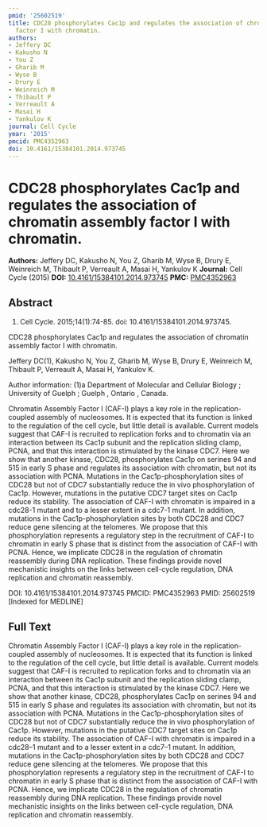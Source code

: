 ```yaml
---
pmid: '25602519'
title: CDC28 phosphorylates Cac1p and regulates the association of chromatin assembly
  factor I with chromatin.
authors:
- Jeffery DC
- Kakusho N
- You Z
- Gharib M
- Wyse B
- Drury E
- Weinreich M
- Thibault P
- Verreault A
- Masai H
- Yankulov K
journal: Cell Cycle
year: '2015'
pmcid: PMC4352963
doi: 10.4161/15384101.2014.973745
---
```


# CDC28 phosphorylates Cac1p and regulates the association of chromatin assembly factor I with chromatin.
**Authors:** Jeffery DC, Kakusho N, You Z, Gharib M, Wyse B, Drury E, Weinreich M, Thibault P, Verreault A, Masai H, Yankulov K
**Journal:** Cell Cycle (2015)
**DOI:** [10.4161/15384101.2014.973745](https://doi.org/10.4161/15384101.2014.973745)
**PMC:** [PMC4352963](https://www.ncbi.nlm.nih.gov/pmc/articles/PMC4352963/)

## Abstract

1. Cell Cycle. 2015;14(1):74-85. doi: 10.4161/15384101.2014.973745.

CDC28 phosphorylates Cac1p and regulates the association of chromatin assembly 
factor I with chromatin.

Jeffery DC(1), Kakusho N, You Z, Gharib M, Wyse B, Drury E, Weinreich M, 
Thibault P, Verreault A, Masai H, Yankulov K.

Author information:
(1)a Department of Molecular and Cellular Biology ; University of Guelph ; 
Guelph , Ontario , Canada.

Chromatin Assembly Factor I (CAF-I) plays a key role in the replication-coupled 
assembly of nucleosomes. It is expected that its function is linked to the 
regulation of the cell cycle, but little detail is available. Current models 
suggest that CAF-I is recruited to replication forks and to chromatin via an 
interaction between its Cac1p subunit and the replication sliding clamp, PCNA, 
and that this interaction is stimulated by the kinase CDC7. Here we show that 
another kinase, CDC28, phosphorylates Cac1p on serines 94 and 515 in early S 
phase and regulates its association with chromatin, but not its association with 
PCNA. Mutations in the Cac1p-phosphorylation sites of CDC28 but not of CDC7 
substantially reduce the in vivo phosphorylation of Cac1p. However, mutations in 
the putative CDC7 target sites on Cac1p reduce its stability. The association of 
CAF-I with chromatin is impaired in a cdc28-1 mutant and to a lesser extent in a 
cdc7-1 mutant. In addition, mutations in the Cac1p-phosphorylation sites by both 
CDC28 and CDC7 reduce gene silencing at the telomeres. We propose that this 
phosphorylation represents a regulatory step in the recruitment of CAF-I to 
chromatin in early S phase that is distinct from the association of CAF-I with 
PCNA. Hence, we implicate CDC28 in the regulation of chromatin reassembly during 
DNA replication. These findings provide novel mechanistic insights on the links 
between cell-cycle regulation, DNA replication and chromatin reassembly.

DOI: 10.4161/15384101.2014.973745
PMCID: PMC4352963
PMID: 25602519 [Indexed for MEDLINE]

## Full Text

Chromatin Assembly Factor I (CAF-I) plays a key role in the replication-coupled assembly
of nucleosomes. It is expected that its function is linked to the regulation of the cell
cycle, but little detail is available. Current models suggest that CAF-I is recruited to
replication forks and to chromatin via an interaction between its Cac1p subunit and the
replication sliding clamp, PCNA, and that this interaction is stimulated by the kinase
CDC7. Here we show that another kinase, CDC28,
phosphorylates Cac1p on serines 94 and 515 in early S phase and regulates its association
with chromatin, but not its association with PCNA. Mutations in the Cac1p-phosphorylation
sites of CDC28 but not of CDC7 substantially reduce the
in vivo phosphorylation of Cac1p. However, mutations in the putative
CDC7 target sites on Cac1p reduce its stability. The association of
CAF-I with chromatin is impaired in a cdc28–1 mutant and to a
lesser extent in a cdc7–1 mutant. In addition, mutations in the
Cac1p-phosphorylation sites by both CDC28 and CDC7
reduce gene silencing at the telomeres. We propose that this phosphorylation represents a
regulatory step in the recruitment of CAF-I to chromatin in early S phase that is distinct
from the association of CAF-I with PCNA. Hence, we implicate CDC28 in the
regulation of chromatin reassembly during DNA replication. These findings provide novel
mechanistic insights on the links between cell-cycle regulation, DNA replication and
chromatin reassembly.
